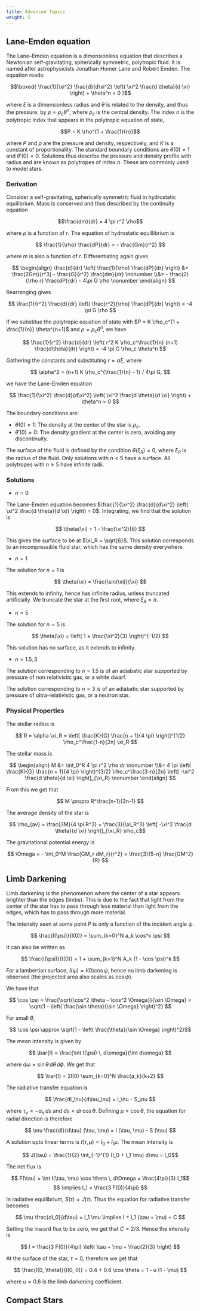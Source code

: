 ```yaml
---
title: Advanced Topics
weight: 5
---
```


## Lane-Emden equation

The Lane–Emden equation is a dimensionless equation that describes a Newtonian self-gravitating, spherically symmetric, polytropic fluid. It is named after astrophysicists Jonathan Homer Lane and Robert Emden. The equation reads:

$$\boxed{ \frac{1}{\xi^2} \frac{d}{d\xi^2} \left( \xi^2 \frac{d \theta}{d \xi} \right) + \theta^n = 0 }$$

where $\xi$ is a dimensionless radius and $\theta$ is related to the density, and thus the pressure, by $\rho = \rho_c \theta^n$, where  $\rho_c$ is the central density. The index $n$ is the polytropic index that appears in the polytropic equation of state,

$$P = K \rho^{1 + \frac{1}{n}}$$

where $P$ and $\rho$ are the pressure and density, respectively, and $K$ is a constant of proportionality. The standard boundary conditions are $\theta(0) = 1$ and $\theta'(0) = 0$. Solutions thus describe the pressure and density profile with radius and are known as polytropes of index $n$. These are commonly used to model stars.

### Derivation

Consider a self-gravitating, spherically symmetric fluid in hydrostatic equilibrium. Mass is conserved and thus described by the continuity equation

$$\frac{dm}{dr} = 4 \pi r^2 \rho$$

where $\rho$ is a function of $r$. The equation of hydrostatic equillibrium is

$$ \frac{1}{\rho} \frac{dP}{dr} = - \frac{Gm}{r^2} $$

where $m$ is also a function of $r$. Differentiating again gives

$$
\begin{align}
\frac{d}{dr} \left( \frac{1}{\rho} \frac{dP}{dr} \right) &= \frac{2Gm}{r^3} - \frac{G}{r^2} \frac{dm}{dr} \nonumber \\&= - \frac{2}{\rho r} \frac{dP}{dr} - 4\pi G \rho \nonumber
\end{align}
$$

Rearranging gives

$$ \frac{1}{r^2} \frac{d}{dr} \left( \frac{r^2}{\rho} \frac{dP}{dr} \right) = -4 \pi G \rho $$

If we substitue the polytropic equation of state with $P = K \rho_c^{1 + \frac{1}{n}} \theta^{n+1}$ and $\rho = \rho_c \theta^n$, we have

$$ \frac{1}{r^2} \frac{d}{dr} \left( r^2 K \rho_c^\frac{1}{n} (n+1) \frac{d\theta}{dr} \right) = -4 \pi G \rho_c \theta^n $$

Gathering the constants and substituting $r = \alpha \xi$, where

$$ \alpha^2 = (n+1) K \rho_c^{\frac{1}{n} - 1} / 4\pi G, $$

we have the Lane-Emden equation

$$ \frac{1}{\xi^2} \frac{d}{d\xi^2} \left( \xi^2 \frac{d \theta}{d \xi} \right) + \theta^n = 0 $$

The boundary conditions are:

- $\theta(0) = 1$: The density at the center of the star is $\rho_c$.
- $\theta'(0) = 0$: The density gradient at the center is zero, avoiding any discontinuity.

The surface of the fluid is defined by the condition $\theta(\xi_R) = 0$, where $\xi_R$ is the radius of the fluid. Only solutions with $n < 5$ have a surface. All polytropes with $n \geq 5$ have infinite radii.

### Solutions

- $n = 0$

The Lane-Emden equation becomes $\frac{1}{\xi^2} \frac{d}{d\xi^2} \left( \xi^2 \frac{d \theta}{d \xi} \right) = 0$. Integrating, we find that the solution is

$$ \theta(\xi) = 1 - \frac{\xi^2}{6} $$

This gives the surface to be at $\xi_R = \sqrt{6}$. This solution corresponds to an incompressible fluid star, which has the same density everywhere.

- $n = 1$

The solution for $n = 1$ is

$$ \theta(\xi) = \frac{\sin(\xi)}{\xi} $$

This extends to infinity, hence has infinite radius, unless truncated artificially. We truncate the star at the first root, where $\xi_R = \pi$.

- $n = 5$

The solution for $n = 5$ is

$$ \theta(\xi) = \left( 1 + \frac{\xi^2}{3} \right)^{-1/2} $$

This solution has no surface, as it extends to infinity.

- $n = 1.5,\, 3$

The solution corresponding to $n = 1.5$ is of an adiabatic star supported by pressure of non relativistic gas, or a white dwarf.

The solution corresponding to $n = 3$ is of an adiabatic star supported by pressure of ultra-relativistic gas, or a neutron star.

### Physical Properties

The stellar radius is

$$ R = \alpha \xi_R = \left[ \frac{K}{G} \frac{n + 1}{4 \pi} \right]^{1/2} \rho_c^\frac{1-n}{2n} \xi_R $$

The stellar mass is

$$
\begin{align}
M &= \int_0^R 4 \pi r^2 \rho dr \nonumber \\&= 4 \pi \left( \frac{K}{G} \frac{n + 1}{4 \pi} \right)^{3/2} \rho_c^\frac{3-n}{2n} \left[ -\xi^2 \frac{d \theta}{d \xi} \right]_{\xi_R} \nonumber
\end{align}
$$

From this we get that

$$ M \propto R^\frac{n-1}{3n-1} $$

The average density of the star is

$$ \rho_{av} = \frac{3M}{4 \pi R^3} = \frac{3}{\xi_R^3} \left[ -\xi^2 \frac{d \theta}{d \xi} \right]_{\xi_R} \rho_c$$

The gravitational potential energy is

$$ \Omega = - \int_0^M \frac{GM_r dM_r}{r^2} = \frac{3}{5-n} \frac{GM^2}{R} $$

## Limb Darkening

Limb darkening is the phenomenon where the center of a star appears brighter than the edges (limbs). This is due to the fact that light from the center of the star has to pass through less material than light from the edges, which has to pass through more material.

The intensity seen at some point P is only a function of the incident angle $\psi$.

$$ \frac{I(\psi)}{I(0)} = \sum_{k=0}^N a_k \cos^k \psi $$

It can also be written as

$$ \frac{I(\psi)}{I(0)} = 1 + \sum_{k=1}^N A_k (1 - \cos \psi)^k $$

For a lambertian surface, $I(\psi) = I(0) \cos \psi$, hence no limb darkening is observed (the projected area also scales as $\cos \psi$).

We have that

$$ \cos \psi = \frac{\sqrt{\cos^2 \theta - \cos^2 \Omega}}{\sin \Omega} = \sqrt{1 - \left( \frac{\sin \theta}{\sin \Omega} \right)^2} $$

For small $\theta$,

$$ \cos \psi \approx \sqrt{1 - \left( \frac{\theta}{\sin \Omega} \right)^2}$$

The mean intensity is given by

$$ \bar{I} = \frac{\int I(\psi) \, d\omega}{\int d\omega} $$

where $d\omega = \sin \theta \, d\theta \, d\phi$. We get that

$$ \bar{I} = 2I(0) \sum_{k=0}^N \frac{a_k}{k+2} $$

The radiative transfer equation is

$$ \frac{dI_\nu}{d\tau_\nu} = I_\nu - S_\nu $$

where $\tau_\nu = - \alpha_\nu \, ds$ and $ds = dr \, \cos \theta$. Defining $\mu = \cos \theta$, the equation for radial direction is therefore

$$ \mu \frac{dI}{d\tau} (\tau, \mu) = I (\tau, \mu) - S (\tau) $$

A solution upto linear terms is $I (\tau, \mu) = I_0 + I_1 \mu$. The mean intensity is

$$ J(\tau) = \frac{1}{2} \int_{-1}^{1} (I_0 + I_1 \mu) d\mu = I_0$$

The net flux is

$$ F(\tau) = \int I(\tau, \mu) \cos \theta \, d\Omega = \frac{4\pi}{3} I_1$$
$$ \implies I_1 = \frac{3 F(0)}{4\pi} $$

In radiative equilibrium, $S(\tau) = J(\tau)$. Thus the equation for radiative transfer becomes

$$ \mu \frac{dI_0}{d\tau} = I_1 \mu \implies I = I_1 (\tau + \mu) + C $$

Setting the inward flux to be zero, we get that $C = 2/3$. Hence the intensity is

$$ I = \frac{3 F(0)}{4\pi} \left( \tau + \mu + \frac{2}{3} \right) $$

At the surface of the star, $\tau = 0$, therefore we get that

$$ \frac{I(0, \theta)}{I(0, 0)} = 0.4 + 0.6 \cos \theta = 1 - u (1 - \mu) $$

where $u = 0.6$ is the limb darkening coefficient.

## Compact Stars
